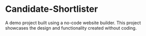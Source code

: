 # Candidate-Shortlister
A demo project built using a no-code website builder.  This project showcases the design and functionality created without coding. 
